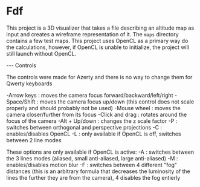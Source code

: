 # Fdf

This project is a 3D visualizer that takes a file describing an altitude map as input and creates a wireframe representation of it. The `maps` directory contains a few test maps.
This project uses OpenCL as a primary way do the calculations, however, if OpenCL is unable to initialize, the project will still launch without OpenCL.

--- Controls

The controls were made for Azerty and there is no way to change them for Qwerty keyboards

-Arrow keys : moves the camera focus forward/backward/left/right
-Space/Shift : moves the camera focus up/down (this control does not scale properly and should probably not be used)
-Mouse wheel : moves the camera closer/further from its focus
-Click and drag : rotates around the focus of the camera
-Alt + Up/down : changes the z scale factor
-P : switches between orthogonal and perspective projections
-C : enables/disables OpenCL
-L : only available if OpenCL is off, switches between 2 line modes

These options are only available if OpenCL is active:
-A : switches between the 3 lines modes (aliased, small anti-aliased, large anti-aliased)
-M : enables/disables motion blur
-F : switches between 4 different "fog" distances (this is an arbitrary formula that decreases the luminosity of the lines the further they are from the camera), 4 disables the fog entierly
